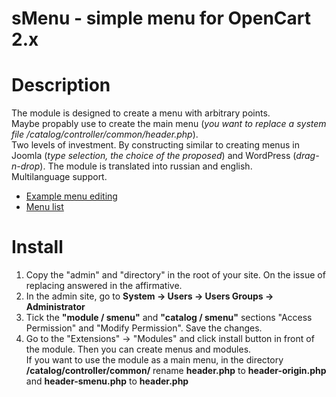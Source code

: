 # sMenu - simple menu for OpenCart 2.x

Description
===========
The module is designed to create a menu with arbitrary points.  
Maybe propably use to create the main menu (*you want to replace a system file /catalog/controller/common/header.php*).  
Two levels of investment. By constructing similar to creating menus in Joomla (*type selection, the choice of the proposed*) and WordPress (*drag-n-drop*). 
The module is translated into russian and english.  
Multilanguage support.
* [Example menu editing](https://storage4.static.itmages.ru/i/15/0401/h_1427896129_8994903_a91390b332.png "IMG") 
* [Menu list](https://storage4.static.itmages.ru/i/15/0401/h_1427896129_7389275_acb31508cf.png "IMG")

Install
=======
1. Copy the "admin" and "directory" in the root of your site. On the issue of replacing answered in the affirmative.
2. In the admin site, go to **System -> Users -> Users Groups -> Administrator**
3. Tick the **"module / smenu"** and **"catalog / smenu"** sections "Access Permission" and "Modify Permission". Save the changes.
4. Go to the "Extensions" -> "Modules" and click install button in front of the module.
Then you can create menus and modules.  
If you want to use the module as a main menu, in the directory **/catalog/controller/common/** rename **header.php** to **header-origin.php** and **header-smenu.php** to **header.php**

